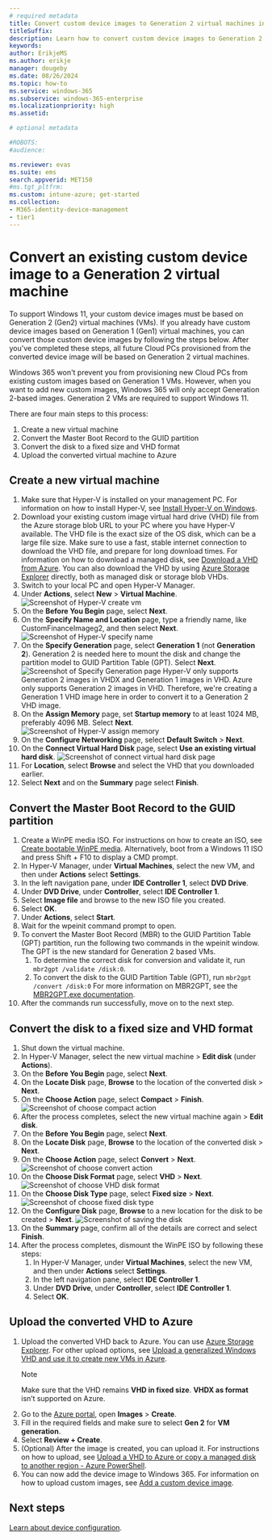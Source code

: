 ```yaml
---
# required metadata
title: Convert custom device images to Generation 2 virtual machines in Windows 365
titleSuffix:
description: Learn how to convert custom device images to Generation 2 virtual machines in Windows 365.
keywords:
author: ErikjeMS 
ms.author: erikje
manager: dougeby
ms.date: 08/26/2024
ms.topic: how-to
ms.service: windows-365
ms.subservice: windows-365-enterprise
ms.localizationpriority: high
ms.assetid: 

# optional metadata

#ROBOTS:
#audience:

ms.reviewer: evas
ms.suite: ems
search.appverid: MET150
#ms.tgt_pltfrm:
ms.custom: intune-azure; get-started
ms.collection:
- M365-identity-device-management
- tier1
---
```


# Convert an existing custom device image to a Generation 2 virtual machine

To support Windows 11, your custom device images must be based on Generation 2 (Gen2) virtual machines (VMs). If you already have custom device images based on Generation 1 (Gen1) virtual machines, you can convert those custom device images by following the steps below. After you've completed these steps, all future Cloud PCs provisioned from the converted device image will be based on Generation 2 virtual machines.

Windows 365 won't prevent you from provisioning new Cloud PCs from existing custom images based on Generation 1 VMs. However, when you want to add new custom images, Windows 365 will only accept Generation 2-based images. Generation 2 VMs are required to support Windows 11.

There are four main steps to this process:

1. Create a new virtual machine
2. Convert the Master Boot Record to the GUID partition
3. Convert the disk to a fixed size and VHD format
4. Upload the converted virtual machine to Azure

## Create a new virtual machine

1. Make sure that Hyper-V is installed on your management PC. For information on how to install Hyper-V, see [Install Hyper-V on Windows](/virtualization/hyper-v-on-windows/quick-start/enable-hyper-v).
2. Download your existing custom image virtual hard drive (VHD) file from the Azure storage blob URL to your PC where you have Hyper-V available.
    The VHD file is the exact size of the OS disk, which can be a large file size. Make sure to use a fast, stable internet connection to download the VHD file, and prepare for long download times.
    For information on how to download a managed disk, see [Download a VHD from Azure](/azure/virtual-machines/windows/download-vhd#generate-download-url).
    You can also download the VHD by using [Azure Storage Explorer](https://azure.microsoft.com/features/storage-explorer/) directly, both as managed disk or storage blob VHDs.
3. Switch to your local PC and open Hyper-V Manager.
4. Under **Actions**, select **New** > **Virtual Machine**.
    ![Screenshot of Hyper-V create vm](./media/device-images-convert-generation-2/create-vm.png)
5. On the **Before You Begin** page, select **Next**.
6. On the **Specify Name and Location** page, type a friendly name, like CustomFinanceImageg2, and then select **Next**.
    ![Screenshot of Hyper-V specify name](./media/device-images-convert-generation-2/specify-name.png)
7. On the **Specify Generation** page, select **Generation 1** (not **Generation 2**). Generation 2 is needed here to mount the disk and change the partition model to GUID Partition Table (GPT). Select **Next**.
    ![Screenshot of Specify Generation page](./media/device-images-convert-generation-2/specify-generation.png)
  Hyper-V only supports Generation 2 images in VHDX and Generation 1 images in VHD. Azure only supports Generation 2 images in VHD. Therefore, we're creating a Generation 1 VHD image here in order to convert it to a Generation 2 VHD image.
8. On the **Assign Memory** page, set **Startup memory** to at least 1024 MB, preferably 4096 MB. Select **Next**.
    ![Screenshot of Hyper-V assign memory](./media/device-images-convert-generation-2/assign-memory.png)
9. On the **Configure Networking** page, select **Default Switch** > **Next**.
10. On the **Connect Virtual Hard Disk** page, select **Use an existing virtual hard disk**.
    ![Screenshot of connect virtual hard disk page](./media/device-images-convert-generation-2/connect-virtual-hard-disk.png)
11. For **Location**, select **Browse** and select the VHD that you downloaded earlier.
12. Select **Next** and on the **Summary** page select **Finish**.

## Convert the Master Boot Record to the GUID partition

1. Create a WinPE media ISO. For instructions on how to create an ISO, see [Create bootable WinPE media](/windows-hardware/manufacture/desktop/winpe-create-usb-bootable-drive). Alternatively, boot from a Windows 11 ISO and press Shift + F10 to display a CMD prompt.
2. In Hyper-V Manager, under **Virtual Machines**, select the new VM, and then under **Actions** select **Settings**.
3. In the left navigation pane, under **IDE Controller 1**, select **DVD Drive**.
4. Under **DVD Drive**, under **Controller**, select **IDE Controller 1**.
5. Select **Image file** and browse to the new ISO file you created.
6. Select **OK**.
7. Under **Actions**, select **Start**.
8. Wait for the wpeinit command prompt to open.
9. To convert the Master Boot Record (MBR) to the GUID Partition Table (GPT) partition, run the following two commands in the wpeinit window. The GPT is the new standard for Generation 2 based VMs.
    1. To determine the correct disk for conversion and validate it, run ````mbr2gpt /validate /disk:0````.
    2. To convert the disk to the GUID Partition Table (GPT), run ````mbr2gpt /convert /disk:0````
    For more information on MBR2GPT, see the [MBR2GPT.exe documentation](/windows/deployment/mbr-to-gpt).
10. After the commands run successfully, move on to the next step.

## Convert the disk to a fixed size and VHD format

1. Shut down the virtual machine.
2. In Hyper-V Manager, select the new virtual machine > **Edit disk** (under **Actions**).
3. On the **Before You Begin** page, select **Next**.
4. On the **Locate Disk** page, **Browse** to the location of the converted disk > **Next**.
5. On the **Choose Action** page, select **Compact** > **Finish**.
    ![Screenshot of choose compact action](./media/device-images-convert-generation-2/choose-action-compact.png)
6. After the process completes, select the new virtual machine again > **Edit disk**.
7. On the **Before You Begin** page, select **Next**.
8. On the **Locate Disk** page, **Browse** to the location of the converted disk > **Next**.
9. On the **Choose Action** page, select **Convert** > **Next**.
    ![Screenshot of choose convert action](./media/device-images-convert-generation-2/choose-action-convert.png)
10. On the **Choose Disk Format** page, select **VHD** > **Next**.
    ![Screenshot of choose VHD disk format](./media/device-images-convert-generation-2/choose-disk-format-vhd.png)
11. On the **Choose Disk Type** page, select **Fixed size** > **Next**.
    ![Screenshot of choose fixed disk type](./media/device-images-convert-generation-2/choose-disk-type-fixed.png)
12. On the **Configure Disk** page, **Browse** to a new location for the disk to be created > **Next**.
    ![Screenshot of saving the disk](./media/device-images-convert-generation-2/save-disk.png)
13. On the **Summary** page, confirm all of the details are correct and select **Finish**.
14. After the process completes, dismount the WinPE ISO by following these steps:
    1. In Hyper-V Manager, under **Virtual Machines**, select the new VM, and then under **Actions** select **Settings**.
    2. In the left navigation pane, select **IDE Controller 1**.
    3. Under **DVD Drive**, under **Controller**, select **IDE Controller 1**.
    4. Select **OK**.

## Upload the converted VHD to Azure

1. Upload the converted VHD back to Azure. You can use [Azure Storage Explorer](https://azure.microsoft.com/features/storage-explorer/). For other upload options, see [Upload a generalized Windows VHD and use it to create new VMs in Azure](/azure/virtual-machines/windows/upload-generalized-managed).
    > [!Note]
    > Make sure that the VHD remains **VHD in fixed size**. **VHDX as format** isn’t supported on Azure.
2. Go to the [Azure portal](https://portal.azure.com), open **Images** > **Create**.
3. Fill in the required fields and make sure to select **Gen 2** for **VM generation**.
4. Select **Review + Create**.
5. (Optional) After the image is created, you can upload it. For instructions on how to upload, see [Upload a VHD to Azure or copy a managed disk to another region - Azure PowerShell](/azure/virtual-machines/windows/disks-upload-vhd-to-managed-disk-powershell).
6. You can now add the device image to Windows 365. For information on how to upload custom images, see [Add a custom device image](add-device-images.md#add-a-custom-device-image).

<!-- ########################## -->
## Next steps

[Learn about device configuration](device-configuration.md).
